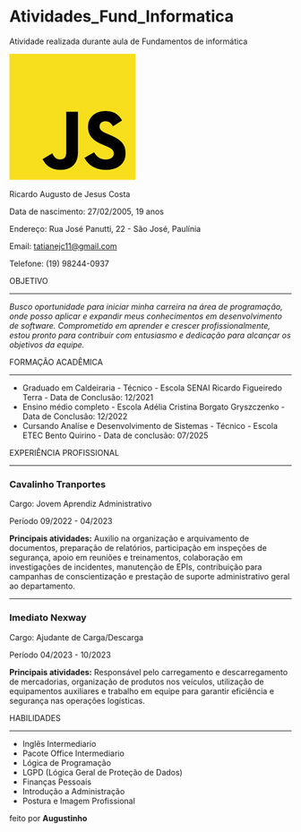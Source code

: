 # Atividades_Fund_Informatica
Atividade realizada durante aula de Fundamentos de informática
 
![Javascript](javascript.png)

Ricardo Augusto de Jesus Costa

Data de nascimento: 27/02/2005, 19 anos

Endereço: Rua José Panutti, 22 - São José, Paulínia

Email: tatianejc11@gmail.com

Telefone: (19) 98244-0937

OBJETIVO

-----
*Busco oportunidade para iniciar minha carreira na área de programação, onde posso aplicar e expandir meus conhecimentos em desenvolvimento de software. Comprometido em aprender e crescer profissionalmente, estou pronto para contribuir com entusiasmo e dedicação para alcançar os objetivos da equipe.*

FORMAÇÃO ACADÊMICA

-----
- Graduado em Caldeiraria - Técnico - Escola SENAI Ricardo Figueiredo Terra - Data de Conclusão: 12/2021
- Ensino médio completo - Escola Adélia Cristina Borgato Gryszczenko - Data de Conclusão: 12/2022
- Cursando Analíse e Desenvolvimento de Sistemas - Técnico - Escola ETEC Bento Quirino - Data de conclusão: 07/2025

EXPERIÊNCIA PROFISSIONAL

-----
### **Cavalinho Tranportes**
Cargo: Jovem Aprendiz Administrativo

Período 09/2022 - 04/2023

**Principais atividades:** Auxilio na organização e arquivamento de documentos, preparação de relatórios, participação em inspeções de segurança, apoio em reuniões e treinamentos, colaboração em investigações de incidentes, manutenção de EPIs, contribuição para campanhas de conscientização e prestação de suporte administrativo geral ao departamento.

-----
### **Imediato Nexway**
Cargo: Ajudante de Carga/Descarga

Período 04/2023 - 10/2023

**Principais atividades:** Responsável pelo carregamento e descarregamento de mercadorias, organização de produtos nos veículos, utilização de equipamentos auxiliares e trabalho em equipe para garantir eficiência e segurança nas operações logísticas.

HABILIDADES

-----
- Inglês Intermediario
- Pacote Office Intermediario
- Lógica de Programação
- LGPD (Lógica Geral de Proteção de Dados)
- Finanças Pessoais
- Introdução a Administração
- Postura e Imagem Profissional

feito por **Augustinho**